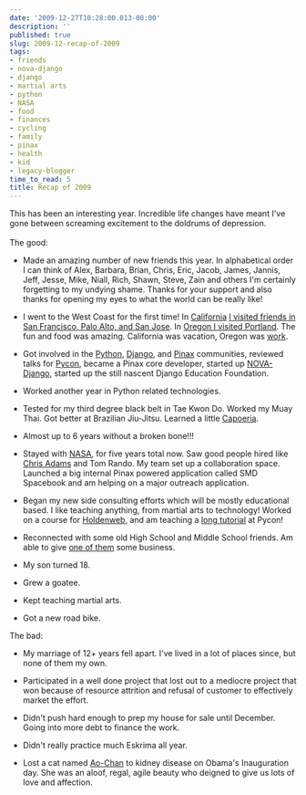 ```yaml
---
date: '2009-12-27T10:28:00.013-08:00'
description: ''
published: true
slug: 2009-12-recap-of-2009
tags:
- friends
- nova-django
- django
- martial arts
- python
- NASA
- food
- finances
- cycling
- family
- pinax
- health
- kid
- legacy-blogger
time_to_read: 5
title: Recap of 2009
---
```


This has been an interesting year. Incredible life changes have meant I've gone between screaming excitement to the doldrums of depression.<br /><br />The good:<br /><ul><li>Made an amazing number of new friends this year. In alphabetical order I can think of Alex, Barbara, Brian, Chris, Eric, Jacob, James, Jannis, Jeff, Jesse, Mike, Niall, Rich, Shawn, Steve, Zain and others I'm certainly forgetting to my undying shame. Thanks for your support and also thanks for opening my eyes to what the world can be really like!<br /></li></ul><ul><li>I went to the West Coast for the first time!  In <a href="http://www.flickr.com/photos/pydanny/sets/72157619175405386/">California</a> <a href="http://www.flickr.com/photos/pydanny/sets/72157619175405386/">I visited friends in San Francisco, Palo Alto, and San Jose</a>. In <a href="http://www.flickr.com/photos/pydanny/sets/72157622287195052/">Oregon I visited Portland</a>. The fun and food was amazing. California was vacation, Oregon was <a href="http://www.djangocon.org/">work</a>.</li></ul><ul><li>Got involved in the <a href="http://python.org/">Python</a>, <a href="http://djangoproject.com/">Django</a>, and <a href="http://pinaxproject.com/">Pinax</a> communities, reviewed talks for <a href="http://us.pycon.org/">Pycon</a>, became a Pinax core developer, started up <a href="http://www.meetup.com/NOVA-Django">NOVA-Django</a>, started up the still nascent Django Education Foundation.</li></ul><ul><li>Worked another year in Python related technologies.<br /></li></ul><ul><li>Tested for my third degree black belt in Tae Kwon Do. Worked my Muay Thai. Got better at Brazilian Jiu-Jitsu. Learned a little <a href="http://www.vimeo.com/6802099">Capoeria</a>.<br /></li></ul><ul><li> Almost up to 6 years without a broken bone!!!<br /></li></ul><ul><li>Stayed with <a href="http://www.nasa.gov/">NASA</a>, for five years total now. Saw good people hired like <a href="http://chris.improbable.org/">Chris Adams</a> and Tom Rando. My team set up a collaboration space. Launched a big internal Pinax powered application called SMD Spacebook and am helping on a major outreach application.</li></ul><ul><li>Began my new side consulting efforts which will be mostly educational based. I like teaching anything, from martial arts to technology! Worked on a course for <a href="http://holdenweb.com/">Holdenweb</a>, and am teaching a <a href="http://us.pycon.org/2010/tutorials/greenfield_pinax/">long tutorial</a> at Pycon!<br /></li></ul><ul><li>Reconnected with some old High School and Middle School friends. Am able to give <a href="http://www.columbiahandyman.net/">one of them</a> some business.<br /></li></ul><ul><li>My son turned 18.<br /></li></ul><ul><li>Grew a goatee.<br /></li></ul><ul><li>Kept teaching martial arts.</li></ul><ul><li>Got a new road bike.<br /></li></ul>The bad:<br /><ul><li>My marriage of 12+ years fell apart. I've lived in a lot of places since, but none of them my own.<a href="http://www.takebackthetap.org/"><br /></a></li></ul><ul><li>Participated in a well done project that lost out to a mediocre project that won because of resource attrition and refusal of customer to effectively market the effort.<br /></li></ul><ul><li>Didn't push hard enough to prep my house for sale until December. Going into more debt to finance the work.</li></ul><ul><li>Didn't really practice much Eskrima all year.</li></ul><ul><li>Lost a cat named <a href="http://www.flickr.com/photos/pydanny/3116772891/">Ao-Chan</a> to kidney disease on Obama's Inauguration day. She was an aloof, regal, agile beauty who deigned to give us lots of love and affection.</li></ul>